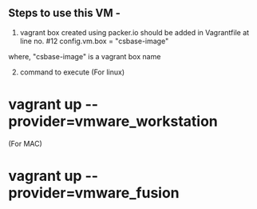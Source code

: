 Steps to use this VM -
-----------------------

1. vagrant box created using packer.io should be added in Vagrantfile at line no.
#12   config.vm.box = "csbase-image"

where, "csbase-image" is a vagrant box name

2. command to execute 
(For linux)
# vagrant up --provider=vmware_workstation

(For MAC)
# vagrant up --provider=vmware_fusion

